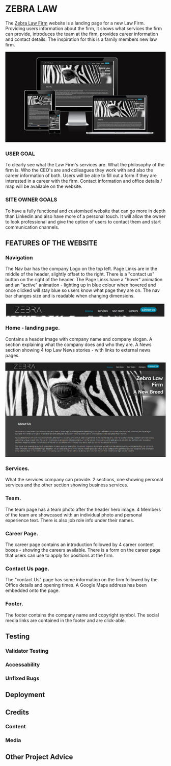 # ZEBRA LAW   

The [Zebra Law Firm](https://cniblock.github.io/Project_1/index.html) website is a landing page for a new Law Firm.
Providing users information about the firm, it shows what services the firm can provide, introduces the team at the firm, provides career information and contact details.
The inspiration for this is a family members new law firm.

![Screenshot of Responsiveness](readme-images/responsive.jpg)

### USER GOAL
To clearly see what the Law Firm's services are.
What the philosophy of the firm is.
Who the CEO's are and colleagues they work with and also the career information of both.
Users will be able to fill out a form if they are interested in a career with the firm.
Contact information and office details / map will be available on the website.

### SITE OWNER GOALS
To have a fully functional and customised website that can go more in depth than Linkedin and also have more of a personal touch.
It will allow the owner to look professional and give the option of users to contact them and start communication channels.

## FEATURES OF THE WEBSITE

### Navigation

The Nav bar has the company Logo on the top left.
Page Links are in the middle of the header, slightly offset to the right.
There is a "contact us" button on the right of the header.
The Page Links have a "hover" animation and an "active" animation - lighting up in blue colour when hovered and once clicked will stay blue so users know what page they are on.
The nav bar changes size and is readable when changing dimensions.

![Screenshot of the Navbar](readme-images/navabr.jpg)

### Home - landing page.

Contains a header Image with company name and company slogan.
A section explaining what the company does and who they are.
A News section showing 4 top Law News stories - with links to external news pages.

![Screenshot of Landing Page](readme-images/landingpage.jpg)

### Services. 

What the services company can provide.
2 sections, one showing personal services and the other section showing business services. 

### Team.

The team page has a team photo after the header hero image.
4 Members of the team are showcased with an individual photo and personal experience text.
There is also job role info under their names.

### Career Page. 

The career page contains an introduction followed by 4 career content boxes - showing the careers available.
There is a form on the career page that users can use to apply for positions at the firm.

### Contact Us page.

The "contact Us" page has some information on the firm followed by the Office details and opening times.
A Google Maps address has been embedded onto the page.

### Footer.

The footer contains the company name and copyright symbol.
The social media links are contained in the footer and are click-able.

## Testing

### Validator Testing

### Accessability 

### Unfixed Bugs

## Deployment

## Credits

### Content

### Media

## Other Project Advice